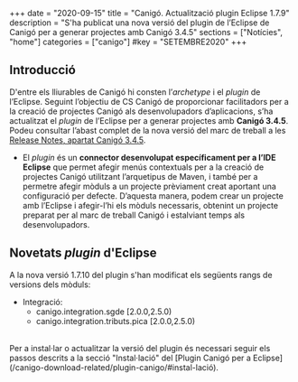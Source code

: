 +++
date        = "2020-09-15"
title       = "Canigó. Actualització plugin Eclipse 1.7.9"
description = "S'ha publicat una nova versió del plugin de l’Eclipse de Canigó per a generar projectes amb Canigó 3.4.5"
sections    = ["Notícies", "home"]
categories  = ["canigo"]
#key         = "SETEMBRE2020"
+++

## Introducció

D'entre els lliurables de Canigó hi consten l’_archetype_ i el _plugin_ de l’Eclipse.
Seguint l’objectiu de CS Canigó de proporcionar facilitadors per a la creació de projectes Canigó als desenvolupadors d’aplicacions, s’ha actualitzat el _plugin_ de l’Eclipse per a generar projectes amb **Canigó 3.4.5**. Podeu consultar l’abast complet de la nova versió del marc de treball a les [Release Notes, apartat Canigó 3.4.5](/canigo-download-related/release-notes-canigo-34).

* El *plugin* és un **connector desenvolupat específicament per a l’IDE Eclipse** que permet afegir menús contextuals per a la creació de projectes Canigó utilitzant l’arquetipus de Maven, i també per a permetre afegir mòduls a un projecte prèviament creat aportant una
configuració per defecte. D’aquesta manera, podem crear un projecte amb l’Eclipse i afegir-l’hi els mòduls necessaris, obtenint un projecte preparat per al marc de treball Canigó i estalviant temps als desenvolupadors.

## Novetats *plugin* d'Eclipse

A la nova versió 1.7.10 del plugin s'han modificat els següents rangs de versions dels mòduls:

- Integració:
  - canigo.integration.sgde [2.0.0,2.5.0)
  - canigo.integration.tributs.pica [2.0.0,2.5.0)
 
<br/>
Per a instal·lar o actualitzar la versió del plugin és necessari seguir els passos descrits a la secció "Instal·lació"
del [Plugin Canigó per a Eclipse](/canigo-download-related/plugin-canigo/#instal-lació).
